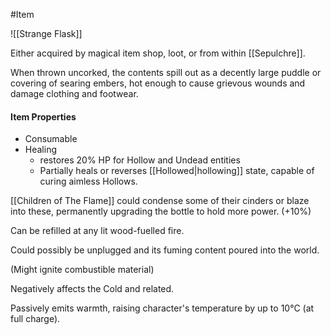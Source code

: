 #Item 

![[Strange Flask]]

Either acquired by magical item shop, loot, or from within [[Sepulchre]].

When thrown uncorked, the contents spill out as a decently large puddle or covering of searing embers, hot enough to cause grievous wounds and damage clothing and footwear. 

#### Item Properties
- Consumable
- Healing 
	- restores 20% HP for Hollow and Undead entities
	- Partially heals or reverses [[Hollowed|hollowing]] state, capable of curing aimless Hollows.


[[Children of The Flame]] could condense some of their cinders or blaze into these, permanently upgrading the bottle to hold more power. (+10%)


Can be refilled at any lit wood-fuelled fire.

Could possibly be unplugged and its fuming content poured into the world.

(Might ignite combustible material)

Negatively affects the Cold and related.

Passively emits warmth, raising character's temperature by up to 10°C (at full charge).

